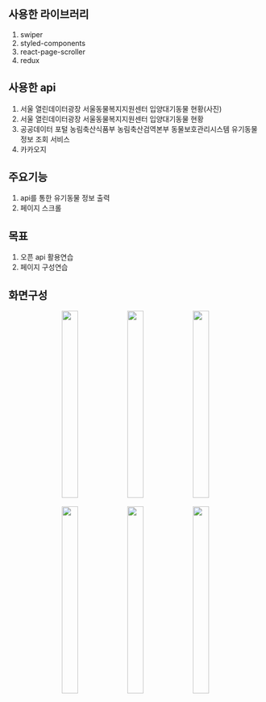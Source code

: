 사용한 라이브러리
---------------
1. swiper
2. styled-components
3. react-page-scroller
4. redux

사용한 api
---------------
1. 서울 열린데이터광장 서울동물복지지원센터 입양대기동물 현황(사진)
2. 서울 열린데이터광장 서울동물복지지원센터 입양대기동물 현황
3. 공공데이터 포털 농림축산식품부 농림축산검역본부 동물보호관리시스템 유기동물 정보 조회 서비스
4. 카카오지

주요기능
---------------
1. api를 통한 유기동물 정보 출력
2. 페이지 스크롤

목표
---------------
1. 오픈 api 활용연습
2. 페이지 구성연습

화면구성
--------------
<p align="center" >
<img src="https://user-images.githubusercontent.com/110013101/226092003-4be97ca7-a6ed-4890-9724-c2bdf1df3b81.jpg"  width="25%"  height="370"  >

<img src="https://user-images.githubusercontent.com/110013101/226092005-1462cda8-4616-4f8f-91d0-3b1786d9a05b.jpg"  width="25%"  height="370" >

<img src="https://user-images.githubusercontent.com/110013101/226092008-ba59f20d-edb8-4269-8b2a-ef54d8e7c5dd.jpg"   width="25%"  height="370" >
</p>

<p align="center" >
<img src="https://user-images.githubusercontent.com/110013101/226092017-a48016e0-65c7-4e28-99a3-4b01f87b0d78.jpg"  width="25%"  height="370"  >

<img src="https://user-images.githubusercontent.com/110013101/226092080-d2d7c86e-bd6a-4fa5-813e-48f499473023.jpg"  width="25%"  height="370" >

<img src="https://user-images.githubusercontent.com/110013101/226092099-3dbd499d-7bfe-427f-8064-42ea57047f5e.jpg"   width="25%"  height="370" >
</p>

